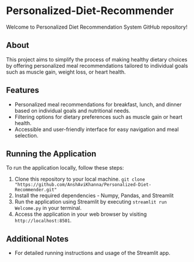 # Personalized-Diet-Recommender

Welcome to Personalized Diet Recommendation System GitHub repository!

## About
This project aims to simplify the process of making healthy dietary choices by offering personalized meal recommendations tailored to individual goals such as muscle gain, weight loss, or heart health. 

## Features
- Personalized meal recommendations for breakfast, lunch, and dinner based on individual goals and nutritional needs.
- Filtering options for dietary preferences such as muscle gain or heart health.
- Accessible and user-friendly interface for easy navigation and meal selection.

## Running the Application
To run the application locally, follow these steps:
1. Clone this repository to your local machine. `git clone "https://github.com/AnshAviKhanna/Personalized-Diet-Recommender.git"`
2. Install the required dependencies  - Numpy, Pandas, and Streamlit
3. Run the application using Streamlit by executing `streamlit run Welcome.py` in your terminal.
4. Access the application in your web browser by visiting `http://localhost:8501`.

## Additional Notes
- For detailed running instructions and usage of the Streamlit app.

